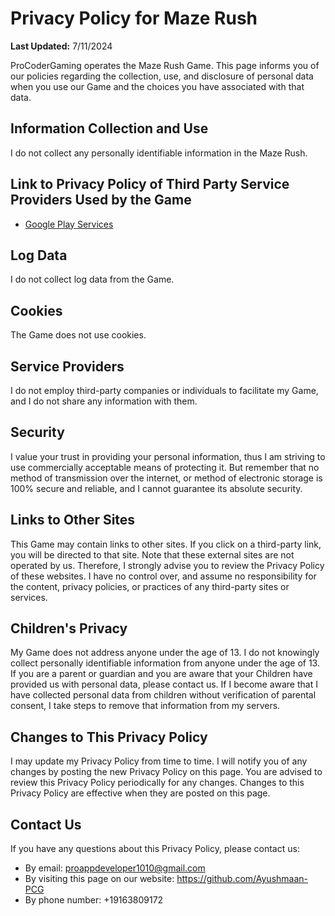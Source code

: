 # Privacy Policy for Maze Rush

**Last Updated:** 7/11/2024

ProCoderGaming operates the Maze Rush Game. This page informs you of our policies regarding the collection, use, and disclosure of personal data when you use our Game and the choices you have associated with that data.

## Information Collection and Use

I do not collect any personally identifiable information in the Maze Rush.

## Link to Privacy Policy of Third Party Service Providers Used by the Game

- <a href="https://policies.google.com/privacy">Google Play Services</a>

## Log Data

I do not collect log data from the Game.

## Cookies

The Game does not use cookies.

## Service Providers

I do not employ third-party companies or individuals to facilitate my Game, and I do not share any information with them.

## Security

I value your trust in providing your personal information, thus I am striving to use commercially acceptable means of protecting it. But remember that no method of transmission over the internet, or method of electronic storage is 100% secure and reliable, and I cannot guarantee its absolute security.

## Links to Other Sites

This Game may contain links to other sites. If you click on a third-party link, you will be directed to that site. Note that these external sites are not operated by us. Therefore, I strongly advise you to review the Privacy Policy of these websites. I have no control over, and assume no responsibility for the content, privacy policies, or practices of any third-party sites or services.

## Children's Privacy

My Game does not address anyone under the age of 13. I do not knowingly collect personally identifiable information from anyone under the age of 13. If you are a parent or guardian and you are aware that your Children have provided us with personal data, please contact us. If I become aware that I have collected personal data from children without verification of parental consent, I take steps to remove that information from my servers.

## Changes to This Privacy Policy

I may update my Privacy Policy from time to time. I will notify you of any changes by posting the new Privacy Policy on this page. You are advised to review this Privacy Policy periodically for any changes. Changes to this Privacy Policy are effective when they are posted on this page.

## Contact Us

If you have any questions about this Privacy Policy, please contact us:
- By email: proappdeveloper1010@gmail.com
- By visiting this page on our website: https://github.com/Ayushmaan-PCG
- By phone number: +19163809172
